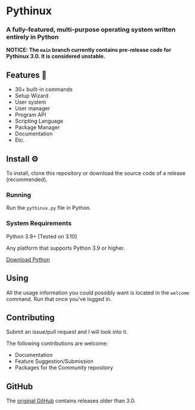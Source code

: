 # Pythinux
### A fully-featured, multi-purpose operating system written entirely in Python
**NOTICE: The `main` branch currently contains pre-release code for Pythinux 3.0. It is considered unstable.**
## Features 👾
* 30+ built-in commands
* Setup Wizard
* User system
* User manager
* Program API
* Scripting Language
* Package Manager
* Documentation
* Etc.

## Install ⚙️
To install, clone this repository or download the source code of a release (recommended).
### Running
Run the `pythinux.py` file in Python.
### System Requirements
Python 3.9+ [Tested on 3.10]

Any platform that supports Python 3.9 or higher.

[Download Python](https://python.org/)
## Using
All the usage information you could possibly want is located in the `welcome` command. Run that once you've logged in.
## Contributing
Submit an issue/pull request and I will look into it.

The following contributions are welcome:
* Documentation
* Feature Suggestion/Submission
* Packages for the Community repository
## GitHub
The [original GitHub](https://github.com/WinFan3672/Pythinux) contains releases older than 3.0.